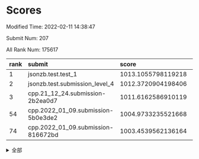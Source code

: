 # Scores

Modified Time: 2022-02-11 14:38:47

Submit Num: 207

All Rank Num: 175617

| rank |               submit               |       score        |       sigma        | pk_num |
| :--- | :--------------------------------- | :----------------- | :----------------- | :----- |
| 1    | jsonzb.test.test_1                 | 1013.1055798119218 | 0.8313081613986474 | 3393   |
| 2    | jsonzb.test.submission_level_4     | 1012.3720904198406 | 0.7829430258010902 | 3397   |
| 3    | cpp.21_12_24.submission-2b2ea0d7   | 1011.6162586910119 | 0.7638308864836458 | 3395   |
| 54   | cpp.2022_01_09.submission-5b0e3de2 | 1004.9733235521668 | 0.7200948726805574 | 3398   |
| 74   | cpp.2022_01_09.submission-816672bd | 1003.4539562136164 | 0.7061305230672767 | 3393   |


<details>
<summary>全部</summary>

| rank |                 submit                 |       score        |       sigma        | pk_num |
| :--- | :------------------------------------- | :----------------- | :----------------- | :----- |
| 1    | jsonzb.test.test_1                     | 1013.1055798119218 | 0.8313081613986474 | 3393   |
| 2    | jsonzb.test.submission_level_4         | 1012.3720904198406 | 0.7829430258010902 | 3397   |
| 3    | cpp.21_12_24.submission-2b2ea0d7       | 1011.6162586910119 | 0.7638308864836458 | 3395   |
| 4    | gobigger.level_3.submission_level_3_29 | 1011.3196500972273 | 0.7618690702430645 | 3394   |
| 5    | gobigger.level_3.submission_level_3_38 | 1011.072090586606  | 0.7693527608531725 | 3388   |
| 6    | gobigger.level_3.submission_level_3_15 | 1011.0707087174897 | 0.783385925494964  | 3396   |
| 7    | gobigger.level_3.submission_level_3_27 | 1010.9917053247482 | 0.7740415211573579 | 3395   |
| 8    | gobigger.level_3.submission_level_3_36 | 1010.9337458408743 | 0.7601127874510359 | 3401   |
| 9    | gobigger.level_3.submission_level_3_28 | 1010.9192319954986 | 0.7799150811967105 | 3392   |
| 10   | gobigger.level_3.submission_level_3_20 | 1010.8595208009111 | 0.7712043963790829 | 3388   |
| 11   | gobigger.level_3.submission_level_3_2  | 1010.8522810165858 | 0.7942487821670074 | 3389   |
| 12   | gobigger.level_3.submission_level_3_26 | 1010.8276924972915 | 0.7737159688461204 | 3392   |
| 13   | gobigger.level_3.submission_level_3_46 | 1010.7568977485749 | 0.7664105809141118 | 3390   |
| 14   | gobigger.level_3.submission_level_3_9  | 1010.7347481832072 | 0.7615917377052206 | 3394   |
| 15   | gobigger.level_3.submission_level_3_41 | 1010.6601815752582 | 0.7668987651471109 | 3394   |
| 16   | gobigger.level_3.submission_level_3_43 | 1010.6595512618178 | 0.7734634399939001 | 3392   |
| 17   | gobigger.level_3.submission_level_3_10 | 1010.5543596811656 | 0.7385005180803498 | 3397   |
| 18   | gobigger.level_3.submission_level_3_32 | 1010.432277469397  | 0.7891226503694475 | 3393   |
| 19   | gobigger.level_3.submission_level_3_42 | 1010.4311333932341 | 0.7607416760413934 | 3394   |
| 20   | gobigger.level_3.submission_level_3_48 | 1010.3917800479744 | 0.761628006566969  | 3389   |
| 21   | gobigger.level_3.submission_level_3_23 | 1010.3715994747364 | 0.7760956297855355 | 3392   |
| 22   | gobigger.level_3.submission_level_3_5  | 1010.3366268865717 | 0.7735914798966197 | 3395   |
| 23   | gobigger.level_3.submission_level_3_39 | 1010.2575189974199 | 0.7483501974785826 | 3395   |
| 24   | gobigger.level_3.submission_level_3_11 | 1010.2470916988885 | 0.7505672378847379 | 3391   |
| 25   | gobigger.level_3.submission_level_3_3  | 1010.1662641861388 | 0.7372628632723909 | 3388   |
| 26   | gobigger.level_3.submission_level_3_21 | 1010.0370131072955 | 0.7708812387310814 | 3390   |
| 27   | gobigger.level_3.submission_level_3_8  | 1010.0251722311061 | 0.7681077583406364 | 3393   |
| 28   | gobigger.level_3.submission_level_3_4  | 1009.9854511856944 | 0.7491540956831987 | 3398   |
| 29   | gobigger.level_3.submission_level_3_0  | 1009.9676800997216 | 0.7884715992762075 | 3402   |
| 30   | gobigger.level_3.submission_level_3_6  | 1009.9667359185279 | 0.7601316383018928 | 3390   |
| 31   | gobigger.level_3.submission_level_3_35 | 1009.9545568148008 | 0.7670538306157634 | 3394   |
| 32   | gobigger.level_3.submission_level_3_16 | 1009.9332794072883 | 0.7495198183203635 | 3387   |
| 33   | gobigger.level_3.submission_level_3_19 | 1009.9236495391625 | 0.7623182989064929 | 3391   |
| 34   | gobigger.level_3.submission_level_3_13 | 1009.8905904244386 | 0.7573358512413515 | 3391   |
| 35   | gobigger.level_3.submission_level_3_24 | 1009.8080422123983 | 0.7494242623874537 | 3395   |
| 36   | gobigger.level_3.submission_level_3_31 | 1009.7507546587311 | 0.7465317217926895 | 3391   |
| 37   | gobigger.level_3.submission_level_3_18 | 1009.7265510880623 | 0.7514004995833444 | 3395   |
| 38   | gobigger.level_3.submission_level_3_40 | 1009.606826977663  | 0.7624430181578827 | 3398   |
| 39   | gobigger.level_3.submission_level_3_47 | 1009.584312734885  | 0.7419041906473337 | 3394   |
| 40   | gobigger.level_3.submission_level_3_45 | 1009.515603062526  | 0.7537665151778942 | 3393   |
| 41   | gobigger.level_3.submission_level_3_30 | 1009.5100744455348 | 0.7472930181603209 | 3389   |
| 42   | gobigger.level_3.submission_level_3_1  | 1009.4894404314007 | 0.7644620158153556 | 3399   |
| 43   | gobigger.level_3.submission_level_3_12 | 1009.3689875101812 | 0.760488704401891  | 3399   |
| 44   | gobigger.level_3.submission_level_3_33 | 1009.2926855083579 | 0.744935533595938  | 3391   |
| 45   | gobigger.level_3.submission_level_3_37 | 1009.1857640518524 | 0.7326294554630569 | 3388   |
| 46   | gobigger.level_3.submission_level_3_25 | 1009.1556448635644 | 0.7574383047177708 | 3386   |
| 47   | gobigger.level_3.submission_level_3_49 | 1009.0442716296867 | 0.7421002697293856 | 3390   |
| 48   | gobigger.level_3.submission_level_3_7  | 1008.9486549560395 | 0.7522194847863592 | 3394   |
| 49   | gobigger.level_3.submission_level_3_22 | 1008.9243843879598 | 0.7477341925742452 | 3391   |
| 50   | gobigger.level_3.submission_level_3_14 | 1008.7032664604804 | 0.7567011360356207 | 3388   |
| 51   | gobigger.level_3.submission_level_3_44 | 1008.3407958188981 | 0.7433802786326646 | 3389   |
| 52   | gobigger.level_3.submission_level_3_17 | 1008.204544721965  | 0.7354254714664307 | 3392   |
| 53   | gobigger.level_3.submission_level_3_34 | 1007.822897858831  | 0.730223567816282  | 3395   |
| 54   | cpp.2022_01_09.submission-5b0e3de2     | 1004.9733235521668 | 0.7200948726805574 | 3398   |
| 55   | gobigger.level_1.submission_level_1_29 | 1004.8175833383634 | 0.7219455207249297 | 3396   |
| 56   | gobigger.level_1.submission_level_1_22 | 1004.4962882838843 | 0.7260801273024317 | 3390   |
| 57   | gobigger.level_1.submission_level_1_6  | 1004.4138585564413 | 0.7193234783200882 | 3397   |
| 58   | gobigger.level_1.submission_level_1_10 | 1004.403964751414  | 0.7102837202807718 | 3389   |
| 59   | gobigger.level_1.submission_level_1_43 | 1004.3510316224439 | 0.7155065833069567 | 3393   |
| 60   | gobigger.level_1.submission_level_1_34 | 1004.3166866386788 | 0.7271920197213976 | 3393   |
| 61   | gobigger.level_1.submission_level_1_15 | 1004.2838428259358 | 0.7133739760157196 | 3395   |
| 62   | gobigger.level_1.submission_level_1_4  | 1004.2499992231791 | 0.7196835517177677 | 3393   |
| 63   | gobigger.level_1.submission_level_1_1  | 1004.2320081712011 | 0.7180299827339586 | 3392   |
| 64   | gobigger.level_1.submission_level_1_26 | 1004.2005940604071 | 0.7364951817575969 | 3395   |
| 65   | gobigger.level_1.submission_level_1_38 | 1003.9347598179459 | 0.7311080258004764 | 3394   |
| 66   | gobigger.level_1.submission_level_1_18 | 1003.903047413726  | 0.7097893523439296 | 3400   |
| 67   | gobigger.level_1.submission_level_1_2  | 1003.8535443011602 | 0.7147021814990129 | 3394   |
| 68   | gobigger.level_1.submission_level_1_21 | 1003.6407561304662 | 0.7282001032753922 | 3390   |
| 69   | gobigger.level_1.submission_level_1_39 | 1003.6264431727841 | 0.7118675505156901 | 3393   |
| 70   | gobigger.level_1.submission_level_1_46 | 1003.6235684551816 | 0.7318007506822937 | 3398   |
| 71   | gobigger.level_1.submission_level_1_23 | 1003.6056992075117 | 0.7167509718335886 | 3395   |
| 72   | gobigger.level_1.submission_level_1_3  | 1003.5313515544319 | 0.7068146088328097 | 3390   |
| 73   | gobigger.level_1.submission_level_1_47 | 1003.4977834110225 | 0.7288941289034631 | 3390   |
| 74   | cpp.2022_01_09.submission-816672bd     | 1003.4539562136164 | 0.7061305230672767 | 3393   |
| 75   | gobigger.level_1.submission_level_1_27 | 1003.4095862426645 | 0.7139596583180617 | 3393   |
| 76   | gobigger.level_1.submission_level_1_33 | 1003.4075006897488 | 0.7203762120072421 | 3394   |
| 77   | gobigger.level_1.submission_level_1_14 | 1003.4038003256242 | 0.7217366874573499 | 3399   |
| 78   | gobigger.level_1.submission_level_1_20 | 1003.3812404047765 | 0.726581498079149  | 3397   |
| 79   | gobigger.level_1.submission_level_1_13 | 1003.3788985826523 | 0.7076849754506793 | 3391   |
| 80   | gobigger.level_1.submission_level_1_35 | 1003.3726151645805 | 0.7281993450151318 | 3396   |
| 81   | gobigger.level_1.submission_level_1_42 | 1003.3701081618475 | 0.721173024668518  | 3398   |
| 82   | gobigger.level_1.submission_level_1_5  | 1003.3594950134599 | 0.7191290643726276 | 3397   |
| 83   | gobigger.level_1.submission_level_1_31 | 1003.3522472055582 | 0.7182964034499096 | 3392   |
| 84   | gobigger.level_1.submission_level_1_0  | 1003.2826831113244 | 0.7342079476806553 | 3387   |
| 85   | gobigger.level_1.submission_level_1_48 | 1003.2743657313391 | 0.7171496131966245 | 3394   |
| 86   | gobigger.level_1.submission_level_1_41 | 1003.140475415698  | 0.7122097457835235 | 3394   |
| 87   | gobigger.level_1.submission_level_1_44 | 1002.9797328603054 | 0.7226352881990357 | 3395   |
| 88   | gobigger.level_1.submission_level_1_36 | 1002.9525010489231 | 0.7084941288249064 | 3391   |
| 89   | gobigger.level_1.submission_level_1_9  | 1002.9521655715371 | 0.7254044509336249 | 3391   |
| 90   | gobigger.level_1.submission_level_1_30 | 1002.9258894465095 | 0.7021579782618447 | 3402   |
| 91   | gobigger.level_1.submission_level_1_17 | 1002.9115488953619 | 0.7083548253629314 | 3393   |
| 92   | gobigger.level_1.submission_level_1_11 | 1002.8685138932161 | 0.7161240799574544 | 3390   |
| 93   | gobigger.level_1.submission_level_1_8  | 1002.8477979497594 | 0.7213659029242101 | 3391   |
| 94   | gobigger.level_1.submission_level_1_24 | 1002.6854367697778 | 0.7203067486332597 | 3398   |
| 95   | gobigger.level_1.submission_level_1_7  | 1002.6702331241423 | 0.705210050963109  | 3391   |
| 96   | gobigger.level_1.submission_level_1_37 | 1002.6630893144604 | 0.7075572982722957 | 3387   |
| 97   | gobigger.level_1.submission_level_1_40 | 1002.5539326719539 | 0.7208571419260267 | 3394   |
| 98   | gobigger.level_1.submission_level_1_12 | 1002.5241917747121 | 0.7302775493496647 | 3390   |
| 99   | gobigger.level_1.submission_level_1_49 | 1002.5197777433734 | 0.7129786652354714 | 3398   |
| 100  | gobigger.level_1.submission_level_1_16 | 1002.3783223468756 | 0.7102252262982817 | 3392   |
| 101  | gobigger.level_1.submission_level_1_32 | 1002.1971613158927 | 0.7138668953201377 | 3395   |
| 102  | gobigger.level_1.submission_level_1_19 | 1002.1786644863608 | 0.7167483798324272 | 3397   |
| 103  | gobigger.level_1.submission_level_1_45 | 1001.8671387286353 | 0.707433125928984  | 3391   |
| 104  | gobigger.level_1.submission_level_1_25 | 1001.7814234927865 | 0.7155506018096023 | 3394   |
| 105  | gobigger.level_1.submission_level_1_28 | 1001.5616905890516 | 0.7150451609304159 | 3395   |
| 106  | gobigger.random.submission_random_8    | 997.3394268886859  | 0.7082950020550887 | 3393   |
| 107  | gobigger.random.submission_random_2    | 997.2457625229574  | 0.7068911411583629 | 3395   |
| 108  | gobigger.random.submission_random_39   | 997.0412200738408  | 0.7074180978540284 | 3394   |
| 109  | gobigger.random.submission_random_5    | 996.9895845315161  | 0.7079612122875157 | 3397   |
| 110  | gobigger.random.submission_random_29   | 996.9238598897583  | 0.7040297313037048 | 3395   |
| 111  | gobigger.random.submission_random_25   | 996.876891855224   | 0.715314634686078  | 3399   |
| 112  | gobigger.random.submission_random_26   | 996.526628276901   | 0.7097012756796097 | 3395   |
| 113  | gobigger.random.submission_random_27   | 996.4569890060002  | 0.7057056390785971 | 3390   |
| 114  | gobigger.random.submission_random_24   | 996.3348134689252  | 0.6997241140529228 | 3396   |
| 115  | gobigger.random.submission_random_18   | 996.3289987744126  | 0.7002179422378445 | 3397   |
| 116  | gobigger.random.submission_random_7    | 996.2973156159521  | 0.7162397938500279 | 3396   |
| 117  | gobigger.random.submission_random_32   | 996.2676900306575  | 0.7065124008520012 | 3399   |
| 118  | gobigger.random.submission_random_17   | 996.2215211269872  | 0.7093716359099348 | 3398   |
| 119  | gobigger.random.submission_random_31   | 996.2089005753089  | 0.7092454330114358 | 3396   |
| 120  | gobigger.random.submission_random_16   | 996.1960862332694  | 0.7052927452252282 | 3397   |
| 121  | gobigger.random.submission_random_42   | 996.1865210213176  | 0.7132710766374546 | 3390   |
| 122  | gobigger.random.submission_random_21   | 996.1700976673602  | 0.7036185429155568 | 3392   |
| 123  | gobigger.random.submission_random_10   | 996.1283543644563  | 0.7119446318341491 | 3393   |
| 124  | gobigger.random.submission_random_40   | 996.103023838094   | 0.7064695946749211 | 3391   |
| 125  | gobigger.random.submission_random_34   | 996.1001534575961  | 0.7103057339400836 | 3392   |
| 126  | gobigger.random.submission_random_49   | 996.0613356975645  | 0.7088493957733788 | 3392   |
| 127  | gobigger.random.submission_random_3    | 996.0357240785926  | 0.7193004261369856 | 3394   |
| 128  | gobigger.random.submission_random_0    | 995.970523522999   | 0.7056171229062251 | 3399   |
| 129  | gobigger.random.submission_random_37   | 995.9628312285718  | 0.7115085962805566 | 3394   |
| 130  | gobigger.random.submission_random_35   | 995.9185308916375  | 0.7141382752214099 | 3399   |
| 131  | gobigger.random.submission_random_38   | 995.8992603336767  | 0.7217595199365072 | 3398   |
| 132  | gobigger.random.submission_random_48   | 995.8861153010936  | 0.7206559878370503 | 3391   |
| 133  | gobigger.random.submission_random_4    | 995.8683857662519  | 0.7206957690350695 | 3394   |
| 134  | gobigger.random.submission_random_46   | 995.8581139854609  | 0.7035346898145179 | 3389   |
| 135  | gobigger.random.submission_random_43   | 995.810743558301   | 0.7078834451560646 | 3395   |
| 136  | gobigger.random.submission_random_15   | 995.7146592565091  | 0.7158863095671614 | 3395   |
| 137  | gobigger.random.submission_random_45   | 995.6647879572731  | 0.7180852454103561 | 3390   |
| 138  | gobigger.random.submission_random_30   | 995.6406704106518  | 0.6949318742670163 | 3390   |
| 139  | gobigger.random.submission_random_23   | 995.6138472956385  | 0.7202092226391266 | 3396   |
| 140  | gobigger.random.submission_random_44   | 995.6103939575039  | 0.7148244170748694 | 3394   |
| 141  | gobigger.random.submission_random_36   | 995.6034337288476  | 0.721571016146668  | 3393   |
| 142  | gobigger.random.submission_random_13   | 995.5711422425986  | 0.7120435441013184 | 3390   |
| 143  | gobigger.random.submission_random_33   | 995.5644915452726  | 0.6994259594720769 | 3389   |
| 144  | gobigger.random.submission_random_11   | 995.5521712284389  | 0.7271067072046615 | 3391   |
| 145  | gobigger.random.submission_random_9    | 995.4832623093981  | 0.7137045100217019 | 3393   |
| 146  | gobigger.random.submission_random_14   | 995.473744736117   | 0.7013372750528479 | 3395   |
| 147  | gobigger.random.submission_random_28   | 995.4712621406126  | 0.7383128014598349 | 3395   |
| 148  | gobigger.random.submission_random_20   | 995.4324493660499  | 0.721473522384947  | 3392   |
| 149  | gobigger.random.submission_random_12   | 995.4137924317134  | 0.7144121207356241 | 3390   |
| 150  | gobigger.random.submission_random_6    | 995.4062799425958  | 0.7160644669079109 | 3393   |
| 151  | gobigger.random.submission_random_19   | 995.2416992592707  | 0.7105964189835223 | 3393   |
| 152  | gobigger.random.submission_random_22   | 995.1365206537533  | 0.7154629997827622 | 3393   |
| 153  | gobigger.random.submission_random_41   | 994.9098566338872  | 0.726471482122315  | 3392   |
| 154  | gobigger.random.submission_random_47   | 994.8241840448807  | 0.7072476957485159 | 3389   |
| 155  | gobigger.level_2.submission_level_2_49 | 994.3787742730548  | 0.7313001386783078 | 3391   |
| 156  | gobigger.random.submission_random_1    | 993.9727540610413  | 0.712624958140042  | 3393   |
| 157  | gobigger.level_2.submission_level_2_27 | 993.523401428729   | 0.7377849684844691 | 3392   |
| 158  | gobigger.level_2.submission_level_2_36 | 993.3220073683943  | 0.7288364438640722 | 3398   |
| 159  | gobigger.level_2.submission_level_2_47 | 993.2818078841962  | 0.7391881606710816 | 3400   |
| 160  | gobigger.level_2.submission_level_2_13 | 993.2413408272155  | 0.7379510610771454 | 3396   |
| 161  | gobigger.level_2.submission_level_2_40 | 993.0350814498252  | 0.7553147383342012 | 3398   |
| 162  | gobigger.level_2.submission_level_2_16 | 992.8075355402218  | 0.7321242293027284 | 3394   |
| 163  | gobigger.level_2.submission_level_2_18 | 992.7664637947993  | 0.7538590881438717 | 3395   |
| 164  | gobigger.level_2.submission_level_2_24 | 992.6657440447642  | 0.7443925752564603 | 3390   |
| 165  | gobigger.level_2.submission_level_2_46 | 992.6307583877013  | 0.7494042404246324 | 3396   |
| 166  | gobigger.level_2.submission_level_2_10 | 992.6272999485994  | 0.7416722433427186 | 3393   |
| 167  | gobigger.level_2.submission_level_2_31 | 992.6206407860107  | 0.7273629616104222 | 3392   |
| 168  | gobigger.level_2.submission_level_2_29 | 992.5866883998954  | 0.7487681134360894 | 3397   |
| 169  | gobigger.level_2.submission_level_2_20 | 992.5757457097288  | 0.7287986024634436 | 3392   |
| 170  | gobigger.level_2.submission_level_2_32 | 992.5218365222563  | 0.7388140316466884 | 3393   |
| 171  | gobigger.level_2.submission_level_2_6  | 992.5117820944739  | 0.739545679941167  | 3391   |
| 172  | gobigger.level_2.submission_level_2_21 | 992.4755562127646  | 0.7371223045137015 | 3392   |
| 173  | gobigger.level_2.submission_level_2_14 | 992.4329085009005  | 0.7394823983402541 | 3395   |
| 174  | gobigger.level_2.submission_level_2_30 | 992.3824350268341  | 0.7382071076268857 | 3394   |
| 175  | gobigger.level_2.submission_level_2_12 | 992.2227235778912  | 0.7526929485090224 | 3394   |
| 176  | gobigger.level_2.submission_level_2_43 | 992.1576294613466  | 0.7396066982871988 | 3395   |
| 177  | gobigger.level_2.submission_level_2_8  | 992.1540532191466  | 0.7534108510389681 | 3388   |
| 178  | gobigger.level_2.submission_level_2_2  | 992.1336378443195  | 0.7469620312687162 | 3395   |
| 179  | gobigger.level_2.submission_level_2_22 | 992.1017477110934  | 0.7472485699528354 | 3393   |
| 180  | gobigger.level_2.submission_level_2_25 | 992.0621517196887  | 0.7488036109686136 | 3396   |
| 181  | gobigger.level_2.submission_level_2_11 | 992.0565462769201  | 0.7391736498234832 | 3393   |
| 182  | gobigger.level_2.submission_level_2_9  | 992.0477336565763  | 0.7284603367650874 | 3394   |
| 183  | gobigger.level_2.submission_level_2_23 | 992.0268136417167  | 0.7380684617810074 | 3397   |
| 184  | gobigger.level_2.submission_level_2_5  | 992.0156038098943  | 0.7377877168634619 | 3396   |
| 185  | gobigger.level_2.submission_level_2_45 | 992.0150861799453  | 0.7404144260084867 | 3397   |
| 186  | gobigger.level_2.submission_level_2_7  | 991.9839549148143  | 0.7438924372609161 | 3392   |
| 187  | gobigger.level_2.submission_level_2_38 | 991.8933629867417  | 0.7386551696440045 | 3390   |
| 188  | gobigger.level_2.submission_level_2_35 | 991.8691268879227  | 0.7481769389689318 | 3398   |
| 189  | gobigger.level_2.submission_level_2_41 | 991.8305942768999  | 0.7418666318692791 | 3399   |
| 190  | gobigger.level_2.submission_level_2_44 | 991.7438095871684  | 0.7301891599557266 | 3395   |
| 191  | gobigger.level_2.submission_level_2_34 | 991.6855027086108  | 0.758115018180168  | 3393   |
| 192  | gobigger.level_2.submission_level_2_42 | 991.6174505026946  | 0.7525792499405363 | 3398   |
| 193  | gobigger.level_2.submission_level_2_26 | 991.6147168822823  | 0.7571601834533815 | 3400   |
| 194  | gobigger.level_2.submission_level_2_0  | 991.4463783638516  | 0.7307549821623628 | 3394   |
| 195  | gobigger.level_2.submission_level_2_1  | 991.2273541019656  | 0.7538969168065754 | 3391   |
| 196  | gobigger.level_2.submission_level_2_48 | 991.2184096067704  | 0.7389408105322526 | 3393   |
| 197  | gobigger.level_2.submission_level_2_3  | 991.1920050634542  | 0.7547477199691651 | 3392   |
| 198  | gobigger.level_2.submission_level_2_37 | 991.1097190649679  | 0.7388976628916704 | 3399   |
| 199  | gobigger.level_2.submission_level_2_39 | 991.0352971626448  | 0.7685257549549678 | 3392   |
| 200  | gobigger.level_2.submission_level_2_4  | 991.0295022120961  | 0.7683553729127467 | 3393   |
| 201  | gobigger.level_2.submission_level_2_28 | 990.9761726609498  | 0.7658439500105236 | 3392   |
| 202  | gobigger.level_2.submission_level_2_15 | 990.5116394784416  | 0.7920960250422588 | 3390   |
| 203  | gobigger.level_2.submission_level_2_17 | 990.5063557458556  | 0.7470174926378614 | 3395   |
| 204  | gobigger.level_2.submission_level_2_19 | 990.0153441900864  | 0.7789868935931175 | 3395   |
| 205  | gobigger.level_2.submission_level_2_33 | 989.5168810516371  | 0.7881456282991982 | 3393   |
| 206  | gobigger.none.submission_none_0        | 977.6321830372443  | 1.2832749963687695 | 3393   |
| 207  | gobigger.none.submission_none_1        | 977.5458348326479  | 1.2872827889595366 | 3389   |

</details>
